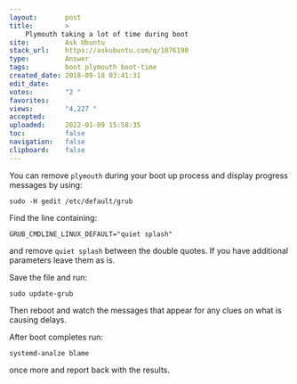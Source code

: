 ```yaml
---
layout:       post
title:        >
    Plymouth taking a lot of time during boot
site:         Ask Ubuntu
stack_url:    https://askubuntu.com/q/1076190
type:         Answer
tags:         boot plymouth boot-time
created_date: 2018-09-18 03:41:31
edit_date:    
votes:        "2 "
favorites:    
views:        "4,227 "
accepted:     
uploaded:     2022-01-09 15:58:35
toc:          false
navigation:   false
clipboard:    false
---
```


You can remove `plymouth` during your boot up process and display progress messages by using:

``` 
sudo -H gedit /etc/default/grub

```

Find the line containing:

``` 
GRUB_CMDLINE_LINUX_DEFAULT="quiet splash"

```

and remove `quiet splash` between the double quotes. If you have additional parameters leave them as is.

Save the file and run:

``` 
sudo update-grub

```

Then reboot and watch the messages that appear for any clues on what is causing delays.

After boot completes run:

``` 
systemd-analze blame

```

once more and report back with the results.

